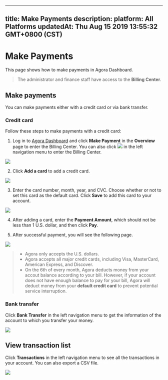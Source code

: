 
---
title: Make Payments
description: 
platform: All Platforms
updatedAt: Thu Aug 15 2019 13:55:32 GMT+0800 (CST)
---
# Make Payments
This page shows how to make payments in Agora Dashboard.

> The administrator and finance staff have access to the **Billing Center**.

## Make payments

You can make payments either with a credit card or via bank transfer.

### Credit card

Follow these steps to make payments with a credit card:

1. Log in to [Agora Dashboard](https://dashboard.agora.io/) and click **Make Payment** in the **Overview** page to enter the Billing Center. You can also click ![](https://web-cdn.agora.io/docs-files/1562666103550) in the left navigation menu to enter the Billing Center.

![](https://web-cdn.agora.io/docs-files/1565877324211)

2. Click **Add a card** to add a credit card.

![](https://web-cdn.agora.io/docs-files/1565876853616)

3. Enter the card number, month, year, and CVC. Choose whether or not to set this card as the default card. Click **Save** to add this card to your account.

![](https://web-cdn.agora.io/docs-files/1565876877018)

4. After adding a card, enter the **Payment Amount**, which should not be less than 1 U.S. dollar, and then click **Pay**.

5. After successful payment, you will see the following page.

![](https://web-cdn.agora.io/docs-files/1565876903631)

> - Agora only accepts the U.S. dollars.
> - Agora accepts all major credit cards, including Visa, MasterCard, American Express, and Discover.
> - On the 6th of every month, Agora deducts money from your accout balance according to your bill. However, if your account does not have enough balance to pay for your bill, Agora will deduct money from your **default credit card** to prevent potential service interruption.

### Bank transfer

Click **Bank Transfer** in the left navigation menu to get the information of the account to which you transfer your money.

![](https://web-cdn.agora.io/docs-files/1565876948601)

## View transaction list

Click **Transactions** in the left navigation menu to see all the transactions in your account. You can also export a CSV file.

![](https://web-cdn.agora.io/docs-files/1565876980898)
